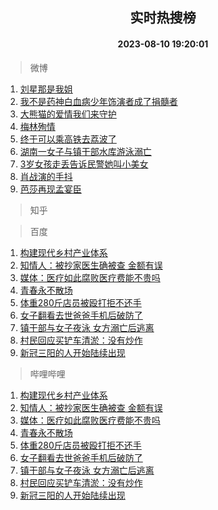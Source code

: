 <div align="center"><h2>实时热搜榜</h2><h4>2023-08-10 19:20:01</h4></div>

> 微博  

1. [刘星那是我姐](https://s.weibo.com/weibo?q=%23%E5%88%98%E6%98%9F%E9%82%A3%E6%98%AF%E6%88%91%E5%A7%90%23&t=31&band_rank=1&Refer=top)<br />
2. [我不是药神白血病少年饰演者成了捐髓者](https://s.weibo.com/weibo?q=%23%E6%88%91%E4%B8%8D%E6%98%AF%E8%8D%AF%E7%A5%9E%E7%99%BD%E8%A1%80%E7%97%85%E5%B0%91%E5%B9%B4%E9%A5%B0%E6%BC%94%E8%80%85%E6%88%90%E4%BA%86%E6%8D%90%E9%AB%93%E8%80%85%23&t=31&band_rank=2&Refer=top)<br />
3. [大熊猫的爱情我们来守护](https://s.weibo.com/weibo?q=%23%E5%A4%A7%E7%86%8A%E7%8C%AB%E7%9A%84%E7%88%B1%E6%83%85%E6%88%91%E4%BB%AC%E6%9D%A5%E5%AE%88%E6%8A%A4%23&t=31&band_rank=3&Refer=top)<br />
4. [梅林殉情](https://s.weibo.com/weibo?q=%E6%A2%85%E6%9E%97%E6%AE%89%E6%83%85&t=31&band_rank=4&Refer=top)<br />
5. [终于可以乘高铁去荔波了](https://s.weibo.com/weibo?q=%23%E7%BB%88%E4%BA%8E%E5%8F%AF%E4%BB%A5%E4%B9%98%E9%AB%98%E9%93%81%E5%8E%BB%E8%8D%94%E6%B3%A2%E4%BA%86%23&t=31&band_rank=5&Refer=top)<br />
6. [湖南一女子与镇干部水库游泳溺亡](https://s.weibo.com/weibo?q=%23%E6%B9%96%E5%8D%97%E4%B8%80%E5%A5%B3%E5%AD%90%E4%B8%8E%E9%95%87%E5%B9%B2%E9%83%A8%E6%B0%B4%E5%BA%93%E6%B8%B8%E6%B3%B3%E6%BA%BA%E4%BA%A1%23&t=31&band_rank=6&Refer=top)<br />
7. [3岁女孩走丢告诉民警她叫小美女](https://s.weibo.com/weibo?q=%233%E5%B2%81%E5%A5%B3%E5%AD%A9%E8%B5%B0%E4%B8%A2%E5%91%8A%E8%AF%89%E6%B0%91%E8%AD%A6%E5%A5%B9%E5%8F%AB%E5%B0%8F%E7%BE%8E%E5%A5%B3%23&t=31&band_rank=7&Refer=top)<br />
8. [肖战演的手抖](https://s.weibo.com/weibo?q=%23%E8%82%96%E6%88%98%E6%BC%94%E7%9A%84%E6%89%8B%E6%8A%96%23&t=31&band_rank=8&Refer=top)<br />
9. [芭莎再现孟宴臣](https://s.weibo.com/weibo?q=%23%E8%8A%AD%E8%8E%8E%E5%86%8D%E7%8E%B0%E5%AD%9F%E5%AE%B4%E8%87%A3%23&t=31&band_rank=9&Refer=top)<br />

> 知乎  


> 百度  

1. [构建现代乡村产业体系](https://www.baidu.com/s?wd=%E6%9E%84%E5%BB%BA%E7%8E%B0%E4%BB%A3%E4%B9%A1%E6%9D%91%E4%BA%A7%E4%B8%9A%E4%BD%93%E7%B3%BB&sa=fyb_news&rsv_dl=fyb_news)<br />
2. [知情人：被抄家医生确被查 金额有误](https://www.baidu.com/s?wd=%E7%9F%A5%E6%83%85%E4%BA%BA%EF%BC%9A%E8%A2%AB%E6%8A%84%E5%AE%B6%E5%8C%BB%E7%94%9F%E7%A1%AE%E8%A2%AB%E6%9F%A5+%E9%87%91%E9%A2%9D%E6%9C%89%E8%AF%AF&sa=fyb_news&rsv_dl=fyb_news)<br />
3. [媒体：医疗如此腐败医疗费能不贵吗](https://www.baidu.com/s?wd=%E5%AA%92%E4%BD%93%EF%BC%9A%E5%8C%BB%E7%96%97%E5%A6%82%E6%AD%A4%E8%85%90%E8%B4%A5%E5%8C%BB%E7%96%97%E8%B4%B9%E8%83%BD%E4%B8%8D%E8%B4%B5%E5%90%97&sa=fyb_news&rsv_dl=fyb_news)<br />
4. [青春永不散场](https://www.baidu.com/s?wd=%E9%9D%92%E6%98%A5%E6%B0%B8%E4%B8%8D%E6%95%A3%E5%9C%BA&sa=fyb_news&rsv_dl=fyb_news)<br />
5. [体重280斤店员被殴打拒不还手](https://www.baidu.com/s?wd=%E4%BD%93%E9%87%8D280%E6%96%A4%E5%BA%97%E5%91%98%E8%A2%AB%E6%AE%B4%E6%89%93%E6%8B%92%E4%B8%8D%E8%BF%98%E6%89%8B&sa=fyb_news&rsv_dl=fyb_news)<br />
6. [女子翻看去世爸爸手机后破防了](https://www.baidu.com/s?wd=%E5%A5%B3%E5%AD%90%E7%BF%BB%E7%9C%8B%E5%8E%BB%E4%B8%96%E7%88%B8%E7%88%B8%E6%89%8B%E6%9C%BA%E5%90%8E%E7%A0%B4%E9%98%B2%E4%BA%86&sa=fyb_news&rsv_dl=fyb_news)<br />
7. [镇干部与女子夜泳 女方溺亡后逃离](https://www.baidu.com/s?wd=%E9%95%87%E5%B9%B2%E9%83%A8%E4%B8%8E%E5%A5%B3%E5%AD%90%E5%A4%9C%E6%B3%B3+%E5%A5%B3%E6%96%B9%E6%BA%BA%E4%BA%A1%E5%90%8E%E9%80%83%E7%A6%BB&sa=fyb_news&rsv_dl=fyb_news)<br />
8. [村民回应买铲车清淤：没有炒作](https://www.baidu.com/s?wd=%E6%9D%91%E6%B0%91%E5%9B%9E%E5%BA%94%E4%B9%B0%E9%93%B2%E8%BD%A6%E6%B8%85%E6%B7%A4%EF%BC%9A%E6%B2%A1%E6%9C%89%E7%82%92%E4%BD%9C&sa=fyb_news&rsv_dl=fyb_news)<br />
9. [新冠三阳的人开始陆续出现](https://www.baidu.com/s?wd=%E6%96%B0%E5%86%A0%E4%B8%89%E9%98%B3%E7%9A%84%E4%BA%BA%E5%BC%80%E5%A7%8B%E9%99%86%E7%BB%AD%E5%87%BA%E7%8E%B0&sa=fyb_news&rsv_dl=fyb_news)<br />

> 哔哩哔哩  

1. [构建现代乡村产业体系](https://www.baidu.com/s?wd=%E6%9E%84%E5%BB%BA%E7%8E%B0%E4%BB%A3%E4%B9%A1%E6%9D%91%E4%BA%A7%E4%B8%9A%E4%BD%93%E7%B3%BB&sa=fyb_news&rsv_dl=fyb_news)<br />
2. [知情人：被抄家医生确被查 金额有误](https://www.baidu.com/s?wd=%E7%9F%A5%E6%83%85%E4%BA%BA%EF%BC%9A%E8%A2%AB%E6%8A%84%E5%AE%B6%E5%8C%BB%E7%94%9F%E7%A1%AE%E8%A2%AB%E6%9F%A5+%E9%87%91%E9%A2%9D%E6%9C%89%E8%AF%AF&sa=fyb_news&rsv_dl=fyb_news)<br />
3. [媒体：医疗如此腐败医疗费能不贵吗](https://www.baidu.com/s?wd=%E5%AA%92%E4%BD%93%EF%BC%9A%E5%8C%BB%E7%96%97%E5%A6%82%E6%AD%A4%E8%85%90%E8%B4%A5%E5%8C%BB%E7%96%97%E8%B4%B9%E8%83%BD%E4%B8%8D%E8%B4%B5%E5%90%97&sa=fyb_news&rsv_dl=fyb_news)<br />
4. [青春永不散场](https://www.baidu.com/s?wd=%E9%9D%92%E6%98%A5%E6%B0%B8%E4%B8%8D%E6%95%A3%E5%9C%BA&sa=fyb_news&rsv_dl=fyb_news)<br />
5. [体重280斤店员被殴打拒不还手](https://www.baidu.com/s?wd=%E4%BD%93%E9%87%8D280%E6%96%A4%E5%BA%97%E5%91%98%E8%A2%AB%E6%AE%B4%E6%89%93%E6%8B%92%E4%B8%8D%E8%BF%98%E6%89%8B&sa=fyb_news&rsv_dl=fyb_news)<br />
6. [女子翻看去世爸爸手机后破防了](https://www.baidu.com/s?wd=%E5%A5%B3%E5%AD%90%E7%BF%BB%E7%9C%8B%E5%8E%BB%E4%B8%96%E7%88%B8%E7%88%B8%E6%89%8B%E6%9C%BA%E5%90%8E%E7%A0%B4%E9%98%B2%E4%BA%86&sa=fyb_news&rsv_dl=fyb_news)<br />
7. [镇干部与女子夜泳 女方溺亡后逃离](https://www.baidu.com/s?wd=%E9%95%87%E5%B9%B2%E9%83%A8%E4%B8%8E%E5%A5%B3%E5%AD%90%E5%A4%9C%E6%B3%B3+%E5%A5%B3%E6%96%B9%E6%BA%BA%E4%BA%A1%E5%90%8E%E9%80%83%E7%A6%BB&sa=fyb_news&rsv_dl=fyb_news)<br />
8. [村民回应买铲车清淤：没有炒作](https://www.baidu.com/s?wd=%E6%9D%91%E6%B0%91%E5%9B%9E%E5%BA%94%E4%B9%B0%E9%93%B2%E8%BD%A6%E6%B8%85%E6%B7%A4%EF%BC%9A%E6%B2%A1%E6%9C%89%E7%82%92%E4%BD%9C&sa=fyb_news&rsv_dl=fyb_news)<br />
9. [新冠三阳的人开始陆续出现](https://www.baidu.com/s?wd=%E6%96%B0%E5%86%A0%E4%B8%89%E9%98%B3%E7%9A%84%E4%BA%BA%E5%BC%80%E5%A7%8B%E9%99%86%E7%BB%AD%E5%87%BA%E7%8E%B0&sa=fyb_news&rsv_dl=fyb_news)<br />
